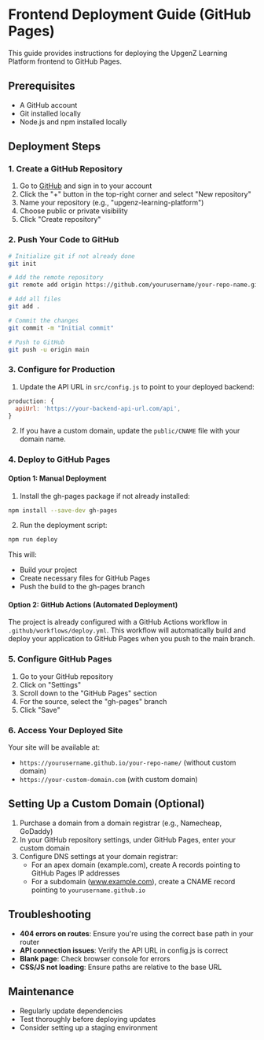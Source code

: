 # Frontend Deployment Guide (GitHub Pages)

This guide provides instructions for deploying the UpgenZ Learning Platform frontend to GitHub Pages.

## Prerequisites

- A GitHub account
- Git installed locally
- Node.js and npm installed locally

## Deployment Steps

### 1. Create a GitHub Repository

1. Go to [GitHub](https://github.com) and sign in to your account
2. Click the "+" button in the top-right corner and select "New repository"
3. Name your repository (e.g., "upgenz-learning-platform")
4. Choose public or private visibility
5. Click "Create repository"

### 2. Push Your Code to GitHub

```bash
# Initialize git if not already done
git init

# Add the remote repository
git remote add origin https://github.com/yourusername/your-repo-name.git

# Add all files
git add .

# Commit the changes
git commit -m "Initial commit"

# Push to GitHub
git push -u origin main
```

### 3. Configure for Production

1. Update the API URL in `src/config.js` to point to your deployed backend:

```javascript
production: {
  apiUrl: 'https://your-backend-api-url.com/api',
}
```

2. If you have a custom domain, update the `public/CNAME` file with your domain name.

### 4. Deploy to GitHub Pages

#### Option 1: Manual Deployment

1. Install the gh-pages package if not already installed:
```bash
npm install --save-dev gh-pages
```

2. Run the deployment script:
```bash
npm run deploy
```

This will:
- Build your project
- Create necessary files for GitHub Pages
- Push the build to the gh-pages branch

#### Option 2: GitHub Actions (Automated Deployment)

The project is already configured with a GitHub Actions workflow in `.github/workflows/deploy.yml`. This workflow will automatically build and deploy your application to GitHub Pages when you push to the main branch.

### 5. Configure GitHub Pages

1. Go to your GitHub repository
2. Click on "Settings"
3. Scroll down to the "GitHub Pages" section
4. For the source, select the "gh-pages" branch
5. Click "Save"

### 6. Access Your Deployed Site

Your site will be available at:
- `https://yourusername.github.io/your-repo-name/` (without custom domain)
- `https://your-custom-domain.com` (with custom domain)

## Setting Up a Custom Domain (Optional)

1. Purchase a domain from a domain registrar (e.g., Namecheap, GoDaddy)
2. In your GitHub repository settings, under GitHub Pages, enter your custom domain
3. Configure DNS settings at your domain registrar:
   - For an apex domain (example.com), create A records pointing to GitHub Pages IP addresses
   - For a subdomain (www.example.com), create a CNAME record pointing to `yourusername.github.io`

## Troubleshooting

- **404 errors on routes**: Ensure you're using the correct base path in your router
- **API connection issues**: Verify the API URL in config.js is correct
- **Blank page**: Check browser console for errors
- **CSS/JS not loading**: Ensure paths are relative to the base URL

## Maintenance

- Regularly update dependencies
- Test thoroughly before deploying updates
- Consider setting up a staging environment